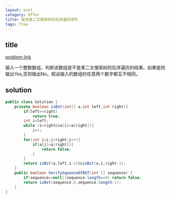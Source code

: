 ```yaml
---
layout: post
category: Offer
title: 是否是二叉搜索树的后序遍历序列
tags: Tree
---
```


## title
[problem link](https://www.nowcoder.com/practice/a861533d45854474ac791d90e447bafd?tpId=13&tqId=11176&tPage=2&rp=1&ru=%2Fta%2Fcoding-interviews&qru=%2Fta%2Fcoding-interviews%2Fquestion-ranking)

输入一个整数数组，判断该数组是不是某二叉搜索树的后序遍历的结果。如果是则输出Yes,否则输出No。假设输入的数组的任意两个数字都互不相同。

## solution


```java
public class Solution {
    private boolean isBst(int[] a,int left,int right){
        if(left>=right)
            return true;
        int i=left;
        while (i<right&&a[i]<a[right]){
            i++;
        } 
        for(int j=i;j<right;j++){
            if(a[j]<a[right]){
                return false;
            }
        }
        return isBst(a,left,i-1)&&isBst(a,i,right-1);
    }
    public boolean VerifySquenceOfBST(int [] sequence) {
        if(sequence==null||sequence.length==0) return false;
        return isBst(sequence,0,sequence.length-1);
    }
}

```